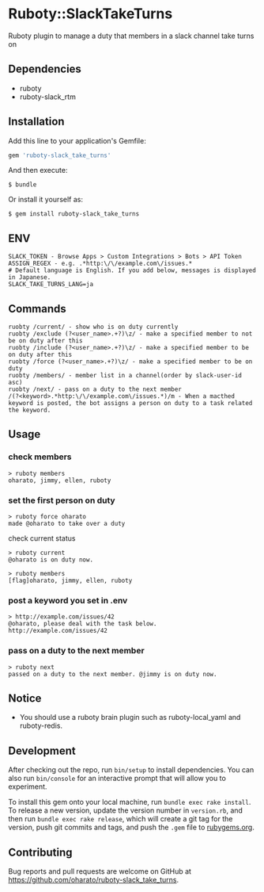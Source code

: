 # Ruboty::SlackTakeTurns

Ruboty plugin to manage a duty that members in a slack channel take turns on

## Dependencies
- ruboty
- ruboty-slack_rtm

## Installation

Add this line to your application's Gemfile:

```ruby
gem 'ruboty-slack_take_turns'
```

And then execute:

    $ bundle

Or install it yourself as:

    $ gem install ruboty-slack_take_turns

## ENV
```
SLACK_TOKEN - Browse Apps > Custom Integrations > Bots > API Token
ASSIGN_REGEX - e.g. .*http:\/\/example.com\/issues.*
# Default language is English. If you add below, messages is displayed in Japanese.
SLACK_TAKE_TURNS_LANG=ja
```

## Commands
```
ruobty /current/ - show who is on duty currently
ruobty /exclude (?<user_name>.+?)\z/ - make a specified member to not be on duty after this
ruobty /include (?<user_name>.+?)\z/ - make a specified member to be on duty after this
ruobty /force (?<user_name>.+?)\z/ - make a specified member to be on duty
ruobty /members/ - member list in a channel(order by slack-user-id asc)
ruobty /next/ - pass on a duty to the next member
/(?<keyword>.*http:\/\/example.com\/issues.*)/m - When a macthed keyword is posted, the bot assigns a person on duty to a task related the keyword.
```

## Usage

### check members
```
> ruboty members
oharato, jimmy, ellen, ruboty
```

### set the first person on duty
```
> ruboty force oharato
made @oharato to take over a duty
```

check current status
```
> ruboty current
@oharato is on duty now.
```

```
> ruboty members
[flag]oharato, jimmy, ellen, ruboty
```

### post a keyword you set in .env
```
> http://example.com/issues/42
@oharato, please deal with the task below.
http://example.com/issues/42
```

### pass on a duty to the next member
```
> ruboty next
passed on a duty to the next member. @jimmy is on duty now.
```

## Notice
- You should use a ruboty brain plugin such as ruboty-local_yaml and ruboty-redis.

## Development

After checking out the repo, run `bin/setup` to install dependencies. You can also run `bin/console` for an interactive prompt that will allow you to experiment.

To install this gem onto your local machine, run `bundle exec rake install`. To release a new version, update the version number in `version.rb`, and then run `bundle exec rake release`, which will create a git tag for the version, push git commits and tags, and push the `.gem` file to [rubygems.org](https://rubygems.org).

## Contributing

Bug reports and pull requests are welcome on GitHub at https://github.com/oharato/ruboty-slack_take_turns.

